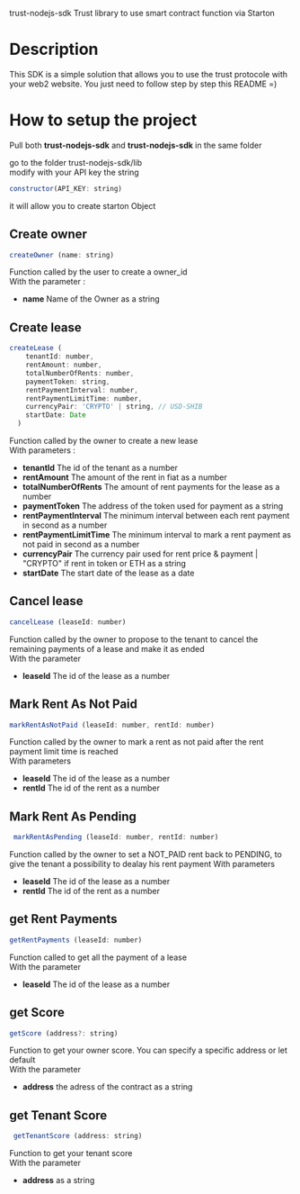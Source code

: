  trust-nodejs-sdk
Trust library to use smart contract function via Starton  

# Description  
This SDK is a simple solution that allows you to use the trust protocole with your web2 website. You just need to follow step by step this README =)  

# How to setup the project  
Pull both **trust-nodejs-sdk** and **trust-nodejs-sdk** in the same folder  

go to the folder trust-nodejs-sdk/lib  
modify with your API key the string  
```js
constructor(API_KEY: string)
```
it will allow you to create starton Object  

## Create owner  
```js
createOwner (name: string)
```
Function called by the user to create a owner_id  
With the parameter :  
* **name** Name of the Owner as a string  

## Create lease  
```js
createLease (
    tenantId: number,
    rentAmount: number,
    totalNumberOfRents: number,
    paymentToken: string,
    rentPaymentInterval: number,
    rentPaymentLimitTime: number,
    currencyPair: 'CRYPTO' | string, // USD-SHIB
    startDate: Date
  )
 ```
Function called by the owner to create a new lease  
With parameters :   
* **tenantId** The id of the tenant as a number  
* **rentAmount** The amount of the rent in fiat as a number  
* **totalNumberOfRents** The amount of rent payments for the lease as a number    
* **paymentToken** The address of the token used for payment as a string  
* **rentPaymentInterval** The minimum interval between each rent payment in second as a number  
* **rentPaymentLimitTime** The minimum interval to mark a rent payment as not paid in second as a number  
* **currencyPair** The currency pair used for rent price & payment | "CRYPTO" if rent in token or ETH as a string  
* **startDate** The start date of the lease as a date  

## Cancel lease  
```js
cancelLease (leaseId: number)
```
Function called by the owner to propose to the tenant to cancel the remaining payments of a lease and make it as ended  
With the parameter  
   * **leaseId** The id of the lease as a number  

## Mark Rent As Not Paid  
```js
markRentAsNotPaid (leaseId: number, rentId: number)
```
Function called by the owner to mark a rent as not paid after the rent payment limit time is reached  
With parameters  
* **leaseId** The id of the lease as a number  
* **rentId** The id of the rent as a number  

## Mark Rent As Pending  
```js
 markRentAsPending (leaseId: number, rentId: number)
 ```
Function called by the owner to set a NOT_PAID rent back to PENDING, to give the tenant a possibility to dealay his rent payment
With parameters  
* **leaseId** The id of the lease as a number  
* **rentId** The id of the rent as a number  

## get Rent Payments  
```js
getRentPayments (leaseId: number)
```
Function called to get all the payment of a lease  
With the parameter  
* **leaseId** The id of the lease as a number  

## get Score  
```js
getScore (address?: string)
```
Function to get your owner score. You can specify a specific address or let default  
With the parameter  
* **address** the adress of the contract as a string   

## get Tenant Score
```js
 getTenantScore (address: string)
 ```
 Function to get your tenant score  
 With the parameter   
 * **address**  as a string  
